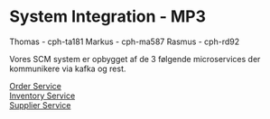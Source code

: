# System Integration - MP3
Thomas - cph-ta181
Markus - cph-ma587
Rasmus - cph-rd92


Vores SCM system er opbygget af de 3 følgende microservices der kommunikere via kafka og rest.

[Order Service](https://github.com/MRT-exam/MP3-order-service)\
[Inventory Service](https://github.com/MRT-exam/MP3-inventory-service)\
[Supplier Service](https://github.com/MRT-exam/MP3-supplier-service)

